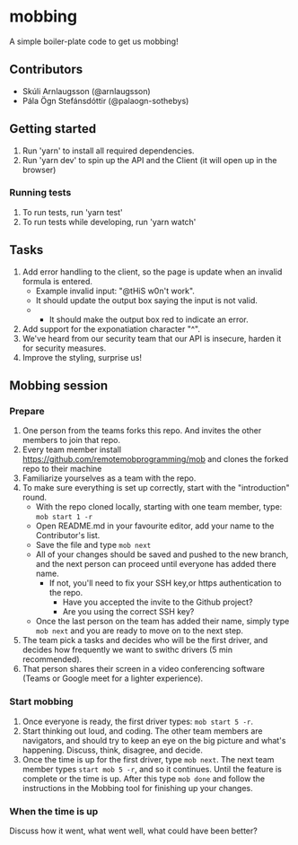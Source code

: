# mobbing

A simple boiler-plate code to get us mobbing!

## Contributors

- Skúli Arnlaugsson (@arnlaugsson)
- Pála Ögn Stefánsdóttir (@palaogn-sothebys)

## Getting started

1. Run 'yarn' to install all required dependencies.
2. Run 'yarn dev' to spin up the API and the Client (it will open up in the browser)

### Running tests

1. To run tests, run 'yarn test'
2. To run tests while developing, run 'yarn watch'

## Tasks

1. Add error handling to the client, so the page is update when an invalid formula is entered.
   - Example invalid input: "@tHiS w0n't work".
   - It should update the output box saying the input is not valid.
   - - It should make the output box red to indicate an error.
2. Add support for the exponatiation character "^".
3. We've heard from our security team that our API is insecure, harden it for security measures.
4. Improve the styling, surprise us!

## Mobbing session

### Prepare

1. One person from the teams forks this repo. And invites the other members to join that repo.
2. Every team member install https://github.com/remotemobprogramming/mob and clones the forked repo to their machine
3. Familiarize yourselves as a team with the repo.
4. To make sure everything is set up correctly, start with the "introduction" round.
   - With the repo cloned locally, starting with one team member, type: `mob start 1 -r`
   - Open README.md in your favourite editor, add your name to the Contributor's list.
   - Save the file and type `mob next`
   - All of your changes should be saved and pushed to the new branch, and the next person can proceed until everyone has added there name.
     - If not, you'll need to fix your SSH key,or https authentication to the repo.
       - Have you accepted the invite to the Github project?
       - Are you using the correct SSH key?
   - Once the last person on the team has added their name, simply type `mob next` and you are ready to move on to the next step.
5. The team pick a tasks and decides who will be the first driver, and decides how frequently we want to swithc drivers (5 min recommended).
6. That person shares their screen in a video conferencing software (Teams or Google meet for a lighter experience).

### Start mobbing

1. Once everyone is ready, the first driver types: `mob start 5 -r`.
2. Start thinking out loud, and coding. The other team members are navigators, and should try to keep an eye on the big picture and what's happening. Discuss, think, disagree, and decide.
3. Once the time is up for the first driver, type `mob next`. The next team member types `start mob 5 -r`, and so it continues. Until the feature is complete or the time is up. After this type `mob done` and follow the instructions in the Mobbing tool for finishing up your changes.

### When the time is up

Discuss how it went, what went well, what could have been better?

